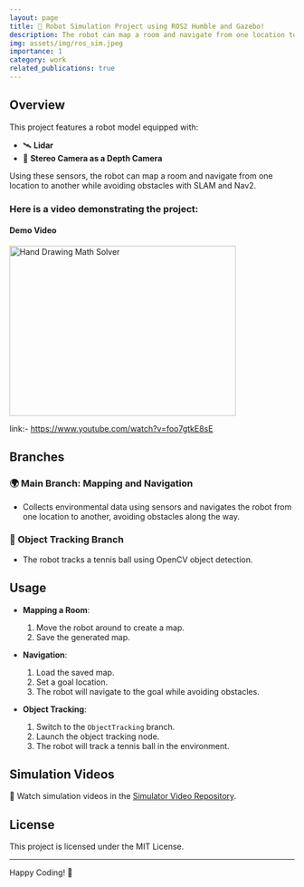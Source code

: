 ```yaml
---
layout: page
title: 🤖 Robot Simulation Project using ROS2 Humble and Gazebo!
description: The robot can map a room and navigate from one location to another while avoiding obstacles with SLAM and Nav2.
img: assets/img/ros_sim.jpeg
importance: 1
category: work
related_publications: true
---
```

## Overview

This project features a robot model equipped with:

- 🛰️ **Lidar**
- 📸 **Stereo Camera as a Depth Camera**

Using these sensors, the robot can map a room and navigate from one location to another while avoiding obstacles with SLAM and Nav2.
### Here is a video demonstrating the project:

<div class="text-center">
    <div class="caption text-end">
        <h4>Demo Video</h4>
    </div>
    <div class="row justify-content-center">
        <div class="col-sm mt-3 mt-md-0">
            <a href="https://www.youtube.com/watch?v=foo7gtkE8sE" target="_blank" rel="noopener noreferrer">
                <img src="{{ site.baseurl }}/assets/img/ros_sim.jpeg" alt="Hand Drawing Math Solver" class="img-fluid rounded z-depth-1" width="400" height="300">
            </a>
        </div>
    </div>
</div>



link:- https://www.youtube.com/watch?v=foo7gtkE8sE 


## Branches

### 🌍 Main Branch: Mapping and Navigation
- Collects environmental data using sensors and navigates the robot from one location to another, avoiding obstacles along the way.

### 🎾 Object Tracking Branch
- The robot tracks a tennis ball using OpenCV object detection.

## Usage

- **Mapping a Room**:
    1. Move the robot around to create a map.
    2. Save the generated map.

- **Navigation**:
    1. Load the saved map.
    2. Set a goal location.
    3. The robot will navigate to the goal while avoiding obstacles.

- **Object Tracking**:
    1. Switch to the `ObjectTracking` branch.
    2. Launch the object tracking node.
    3. The robot will track a tennis ball in the environment.

## Simulation Videos

🎥 Watch simulation videos in the [Simulator Video Repository](https://github.com/PrabathBK/Ros2-Simulation-with-Gazebo/tree/main/simulation%20videos).

## License

This project is licensed under the MIT License.

---

Happy Coding! 🎉
